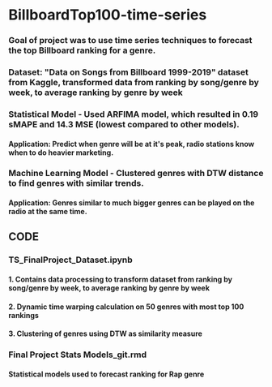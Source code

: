 # BillboardTop100-time-series

### Goal of project was to use time series techniques to forecast the top Billboard ranking for a genre.

### Dataset: "Data on Songs from Billboard 1999-2019" dataset from Kaggle, transformed data from ranking by song/genre by week, to average ranking by genre by week

### Statistical Model - Used ARFIMA model, which resulted in 0.19 sMAPE and 14.3 MSE (lowest compared to other models).
####     Application: Predict when genre will be at it's peak, radio stations know when to do heavier marketing.

### Machine Learning Model - Clustered genres with DTW distance to find genres with similar trends.
####     Application: Genres similar to much bigger genres can be played on the radio at the same time.

## CODE
### TS_FinalProject_Dataset.ipynb
#### 1. Contains data processing to transform dataset from ranking by song/genre by week, to average ranking by genre by week
#### 2. Dynamic time warping calculation on 50 genres with most top 100 rankings
#### 3. Clustering of genres using DTW as similarity measure

### Final Project Stats Models_git.rmd
#### Statistical models used to forecast ranking for Rap genre
